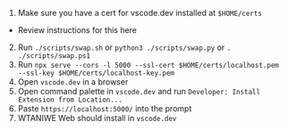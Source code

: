 1. Make sure you have a cert for vscode.dev installed at `$HOME/certs`
  * Review instructions for this here
2. Run `./scripts/swap.sh` or `python3 ./scripts/swap.py` or `. ./scripts/swap.ps1`
3. Run `npx serve --cors -l 5000 --ssl-cert $HOME/certs/localhost.pem --ssl-key $HOME/certs/localhost-key.pem`
4. Open `vscode.dev` in a browser
5. Open command palette in `vscode.dev` and run `Developer: Install Extension from Location...`
6. Paste `https://localhost:5000/` into the prompt
7. WTANIWE Web should install in `vscode.dev`